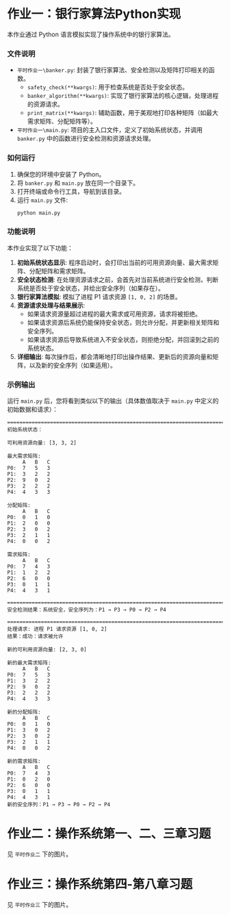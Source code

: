 # 作业一：银行家算法Python实现

本作业通过 Python 语言模拟实现了操作系统中的银行家算法。

### 文件说明

  * `平时作业一\banker.py`: 封装了银行家算法、安全检测以及矩阵打印相关的函数。
      * `safety_check(**kwargs)`: 用于检查系统是否处于安全状态。
      * `banker_algorithm(**kwargs)`: 实现了银行家算法的核心逻辑，处理进程的资源请求。
      * `print_matrix(**kwargs)`: 辅助函数，用于美观地打印各种矩阵（如最大需求矩阵、分配矩阵等）。
  * `平时作业一\main.py`: 项目的主入口文件，定义了初始系统状态，并调用 `banker.py` 中的函数进行安全检测和资源请求处理。

### 如何运行

1.  确保您的环境中安装了 Python。
2.  将 `banker.py` 和 `main.py` 放在同一个目录下。
3.  打开终端或命令行工具，导航到该目录。
4.  运行 `main.py` 文件:
    ```bash
    python main.py
    ```

### 功能说明

本作业实现了以下功能：

1.  **初始系统状态显示**: 程序启动时，会打印出当前的可用资源向量、最大需求矩阵、分配矩阵和需求矩阵。
2.  **安全状态检测**: 在处理资源请求之前，会首先对当前系统进行安全检测，判断系统是否处于安全状态，并给出安全序列（如果存在）。
3.  **银行家算法模拟**: 模拟了进程 P1 请求资源 `[1, 0, 2]` 的场景。
4.  **资源请求处理与结果展示**:
      * 如果请求资源量超过进程的最大需求或可用资源，请求将被拒绝。
      * 如果请求资源后系统仍能保持安全状态，则允许分配，并更新相关矩阵和安全序列。
      * 如果请求资源后导致系统进入不安全状态，则拒绝分配，并回滚到之前的系统状态。
5.  **详细输出**: 每次操作后，都会清晰地打印出操作结果、更新后的资源向量和矩阵，以及新的安全序列（如果适用）。

### 示例输出

运行 `main.py` 后，您将看到类似以下的输出（具体数值取决于 `main.py` 中定义的初始数据和请求）：

```
====================================================================================================
初始系统状态：

可利用资源向量: [3, 3, 2]

最大需求矩阵:
     A   B   C
P0:  7   5   3
P1:  3   2   2
P2:  9   0   2
P3:  2   2   2
P4:  4   3   3

分配矩阵:
     A   B   C
P0:  0   1   0
P1:  2   0   0
P2:  3   0   2
P3:  2   1   1
P4:  0   0   2

需求矩阵:
     A   B   C
P0:  7   4   3
P1:  1   2   2
P2:  6   0   0
P3:  0   1   1
P4:  4   3   1

====================================================================================================
安全检测结果：系统安全，安全序列为：P1 → P3 → P0 → P2 → P4

====================================================================================================
处理请求: 进程 P1 请求资源 [1, 0, 2]
结果：成功：请求被允许

新的可利用资源向量: [2, 3, 0]

新的最大需求矩阵:
     A   B   C
P0:  7   5   3
P1:  3   2   2
P2:  9   0   2
P3:  2   2   2
P4:  4   3   3

新的分配矩阵:
     A   B   C
P0:  0   1   0
P1:  3   0   2
P2:  3   0   2
P3:  2   1   1
P4:  0   0   2

新的需求矩阵:
     A   B   C
P0:  7   4   3
P1:  0   2   0
P2:  6   0   0
P3:  0   1   1
P4:  4   3   1
新的安全序列：P1 → P3 → P0 → P2 → P4
```

# 作业二：操作系统第一、二、三章习题

见 `平时作业二` 下的图片。

# 作业三：操作系统第四-第八章习题

见 `平时作业三` 下的图片。